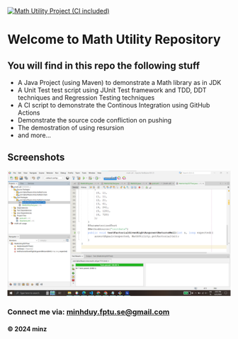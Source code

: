 [![Math Utility Project (CI included)](https://github.com/minhduy77/math-util/actions/workflows/maven.yml/badge.svg)](https://github.com/minhduy77/math-util/actions/workflows/maven.yml)

# Welcome to Math Utility Repository

## You will find in this repo the following stuff

- A Java Project (using Maven) to demonstrate a Math library as in JDK
- A Unit Test test script using JUnit Test framework and TDD, DDT techniques and Regression Testing techniques
- A CI script to demonstrate the Continous Integration using GitHub Actions
- Demonstrate the source code confliction on pushing
- The demostration of using resursion
- and more...

## Screenshots

![Source code and test script](https://github.com/minhduy77/math-util/blob/main/screenshots/SourceCodeAndUnitTest.png)

### Connect me via: minhduy.fptu.se@gmail.com

#### &#169; 2024 minz
